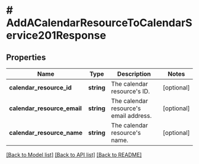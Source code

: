 # # AddACalendarResourceToCalendarService201Response

## Properties

Name | Type | Description | Notes
------------ | ------------- | ------------- | -------------
**calendar_resource_id** | **string** | The calendar resource&#39;s ID. | [optional]
**calendar_resource_email** | **string** | The calendar resource&#39;s email address. | [optional]
**calendar_resource_name** | **string** | The calendar resource&#39;s name. | [optional]

[[Back to Model list]](../../README.md#models) [[Back to API list]](../../README.md#endpoints) [[Back to README]](../../README.md)
